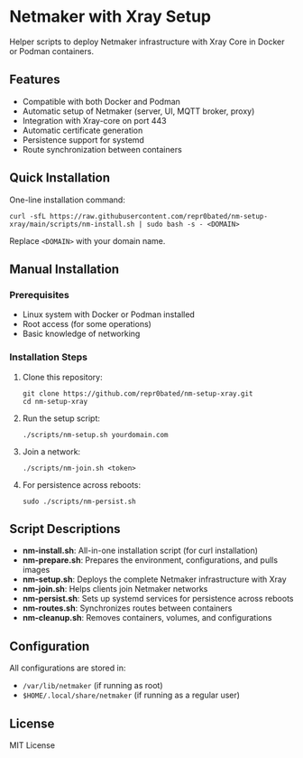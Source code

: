 # Netmaker with Xray Setup

Helper scripts to deploy Netmaker infrastructure with Xray Core in Docker or Podman containers.

## Features

- Compatible with both Docker and Podman
- Automatic setup of Netmaker (server, UI, MQTT broker, proxy)
- Integration with Xray-core on port 443
- Automatic certificate generation
- Persistence support for systemd
- Route synchronization between containers

## Quick Installation

One-line installation command:
```
curl -sfL https://raw.githubusercontent.com/repr0bated/nm-setup-xray/main/scripts/nm-install.sh | sudo bash -s - <DOMAIN>
```

Replace `<DOMAIN>` with your domain name.

## Manual Installation

### Prerequisites

- Linux system with Docker or Podman installed
- Root access (for some operations)
- Basic knowledge of networking

### Installation Steps

1. Clone this repository:
   ```
   git clone https://github.com/repr0bated/nm-setup-xray.git
   cd nm-setup-xray
   ```

2. Run the setup script:
   ```
   ./scripts/nm-setup.sh yourdomain.com
   ```

3. Join a network:
   ```
   ./scripts/nm-join.sh <token>
   ```

4. For persistence across reboots:
   ```
   sudo ./scripts/nm-persist.sh
   ```

## Script Descriptions

- **nm-install.sh**: All-in-one installation script (for curl installation)
- **nm-prepare.sh**: Prepares the environment, configurations, and pulls images
- **nm-setup.sh**: Deploys the complete Netmaker infrastructure with Xray
- **nm-join.sh**: Helps clients join Netmaker networks
- **nm-persist.sh**: Sets up systemd services for persistence across reboots
- **nm-routes.sh**: Synchronizes routes between containers
- **nm-cleanup.sh**: Removes containers, volumes, and configurations

## Configuration

All configurations are stored in:
- `/var/lib/netmaker` (if running as root)
- `$HOME/.local/share/netmaker` (if running as a regular user)

## License

MIT License
